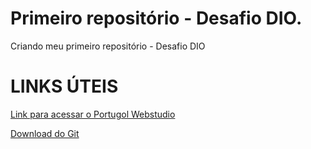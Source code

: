 # Primeiro repositório - Desafio DIO.
Criando meu primeiro repositório - Desafio DIO

# LINKS ÚTEIS
[Link para acessar o Portugol Webstudio](https://dgadelha.github.io/Portugol-Webstudio/)

[Download do Git](https://git-scm.com/downloads)
